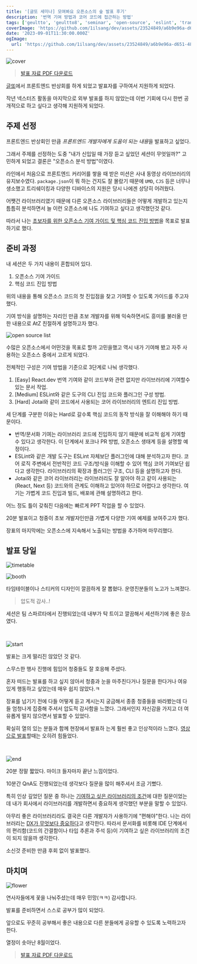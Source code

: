 ```yaml
---
title: '[글또 세미나] 모여봐요 오픈소스의 숲 발표 후기'
description: '번역 기여 방법과 코어 코드에 접근하는 방법'
tags: ['geultto', 'geultto8', 'seminar', 'open-source', 'eslint', 'translate']
coverImage: 'https://github.com/1ilsang/dev/assets/23524849/a6b9e96a-d651-4854-a1a4-a05370dba890'
date: '2023-09-01T11:30:00.000Z'
ogImage:
  url: 'https://github.com/1ilsang/dev/assets/23524849/a6b9e96a-d651-4854-a1a4-a05370dba890'
---
```


![cover](https://github.com/1ilsang/dev/assets/23524849/7f688c0e-1e5b-4c97-bffc-312aa35e9d35 'cover')

> [발표 자료 PDF 다운로드](https://github.com/1ilsang/dev/files/12504345/_1ilsang.pdf)

[글또](https://www.notion.so/ac5b18a482fb4df497d4e8257ad4d516)에서 프론트엔드 반상회를 하게 되었고 발표자를 구하여서 지원하게 되었다.

작년 넥스터즈 활동을 마지막으로 외부 발표를 하지 않았는데 이번 기회에 다시 한번 공개적으로 하고 싶다고 생각해 지원하게 되었다.

## 주제 선정

프론트엔드 반상회인 만큼 *프론트엔드 개발자에게 도움이 되는 내용*을 발표하고 싶었다.

그래서 주제를 선정하는 도중 "내가 신입일 때 가장 듣고 싶었던 세션이 무엇일까?" 고민하게 되었고 결론은 "오픈소스 분석 방법"이였다.

라인에서 처음으로 프론트엔드 커리어를 쌓을 때 받은 미션은 사내 동영상 라이브러리의 유지보수였다. `package.json`이 뭐 하는 건지도 잘 몰랐기 때문에 `UMD`, `CJS` 등은 너무나 생소했고 트리쉐이킹과 다양한 디바이스의 지원은 당시 나에겐 상당히 어려웠다.

어쨋건 라이브러리였기 때문에 다른 오픈소스 라이브러리들은 어떻게 개발하고 있는지 틈틈히 분석하면서 늘 이런 오픈소스에 나도 기여하고 싶다고 생각했던것 같다.

따라서 나는 <u>초보자를 위한 오픈소스 기여 가이드 및 핵심 코드 진입 방법</u>을 목표로 발표하기로 했다.

## 준비 과정

내 세션은 두 가지 내용이 혼합되어 있다.

1. 오픈소스 기여 가이드
2. 핵심 코드 진입 방법

위의 내용을 통해 오픈소스 코드의 첫 진입점을 찾고 기여할 수 있도록 가이드를 주고자 했다.

기여 방식을 설명하는 자리인 만큼 초보 개발자를 위해 익숙하면서도 흥미를 불러올 만한 내용으로 AtZ 친절하게 설명하고자 했다.

![open source list](https://github.com/1ilsang/dev/assets/23524849/cc1d815d-f8a0-44e2-ac8c-cdad3406b71d 'l')

수많은 오픈소스에서 어떤것을 목표로 할까 고민을했고 역시 내가 기여해 봤고 자주 사용하는 오픈소스 중에서 고르게 되었다.

전체적인 구성은 기여 방법을 기준으로 3단계로 나눠 생각했다.

1. [Easy] React.dev 번역 기여와 같이 코드부와 관련 없지만 라이브러리에 기여할수 있는 문서 작업.
2. [Medium] ESLint와 같은 도구의 CLI 진입 코드와 플러그인 구성 방법.
3. [Hard] Jotai와 같이 코드에서 사용되는 코어 라이브러리의 엔트리 진입 방법.

세 단계를 구분한 이유는 Hard로 갈수록 핵심 코드의 동작 방식을 잘 이해해야 하기 때문이다.

- 번역/문서화 기여는 라이브러리 코드에 진입하지 않기 때문에 비교적 쉽게 기여할 수 있다고 생각한다. 이 단계에서 포크나 PR 방법, 오픈소스 생태계 등을 설명할 예정이다.
- ESLint와 같은 개발 도구는 ESLint 자체보단 플러그인에 대해 분석하고자 한다. 코어 로직 주변에서 전반적인 코드 구조/방식을 이해할 수 있어 핵심 코어 기여보단 쉽다고 생각한다. 라이브러리의 확장과 플러그인 구조, CLI 등을 설명하고자 한다.
- Jotai와 같은 코어 라이브러리는 라이브러리도 잘 알아야 하고 같이 사용되는(React, Next 등) 코드와의 관계도 이해하고 있어야 하므로 어렵다고 생각한다. 여기는 가볍게 코드 진입과 빌드, 배포에 관해 설명하려고 한다.

어느 정도 틀이 갖춰진 다음에는 빠르게 PPT 작업을 할 수 있었다.

20분 발표이고 청중이 초보 개발자인만큼 가볍게 다양한 기여 예제를 보여주고자 했다.

장표의 마지막에는 오픈소스에 지속해서 노출되는 방법을 추가하며 마무리했다.

## 발표 당일

![timetable](https://github.com/1ilsang/dev/assets/23524849/50959cd4-cffb-4f46-ae2e-8ab76362202b 'l')

![booth](https://github.com/1ilsang/dev/assets/23524849/fde40b79-9c4a-43ba-8c73-828023e3be15 'l')

타임테이블이나 스티커의 디자인이 깔끔하게 잘 뽑혔다. 운영진분들의 노고가 느껴졌다.

> 압도적 감사..!

세션은 팀 스파르타에서 진행되었는데 내부가 탁 트이고 깔끔해서 세션하기에 좋은 장소였다.

<br />

![start](https://github.com/1ilsang/dev/assets/23524849/0d163917-eb6d-4d9b-919b-30aa8e7cff5e)

발표는 크게 떨리진 않았던 것 같다.

스무스한 행사 진행에 힘입어 청중들도 잘 호응해 주셨다.

혼자 떠드는 발표를 하고 싶지 않아서 청중과 눈을 마주친다거나 질문을 한다거나 여유 있게 행동하고 싶었는데 매우 쉽지 않았다.ㅋ

장표를 넘기기 전에 다들 어떻게 듣고 계시는지 궁금해서 종종 청중들을 바라봤는데 다들 엄청나게 집중해 주셔서 압도적 감사함을 느꼈다. 그래서인지 자신감을 가지고 더 여유롭게 떨지 않으면서 발표할 수 있었다.

확실히 열의 있는 분들과 함께 현장에서 발표하 는게 훨씬 좋고 인상적이라 느꼈다. [영상으로 발표](https://engineering.linecorp.com/ko/blog/ui-component-library-for-developers-with-typescript-storybook)할때는 오히려 힘들었다.

<br />

![end](https://github.com/1ilsang/dev/assets/23524849/c4458081-6933-4d58-8345-2e940ad64425)

20분 정말 짧았다. 마이크 들자마자 끝난 느낌이었다.

10분간 QnA도 진행되었는데 생각보다 질문을 많이 해주셔서 조금 기뻤다.

특히 인상 깊었던 질문 중 하나는 <u>기여하고 싶은 라이브러리의 조건</u>에 대한 질문이었는데 내가 회사에서 라이브러리를 개발하면서 중요하게 생각했던 부분을 말할 수 있었다.

아무리 좋은 라이브러리라도 결국은 다른 개발자가 사용하기에 "편해야"한다. 나는 라이브러리는 <u>DX가 무엇보다 중요하다</u>고 생각한다. 따라서 문서화를 비롯해 IDE 단계에서의 편리함(코드의 간결함이나 타입 추론과 주석 등)이 기여하고 싶은 라이브러리의 조건이 되지 않을까 생각한다.

소신것 준비한 만큼 후회 없이 발표했다.

## 마치며

![flower](https://github.com/1ilsang/dev/assets/23524849/cb11a457-109a-443b-ace8-359b92a8fa97)

연사자들에게 꽃을 나눠주셨는데 매우 민망(ㅋㅋ) 감사합니다.

발표를 준비하면서 스스로 공부가 많이 되었다.

앞으로도 꾸준히 공부해서 좋은 내용으로 다른 분들에게 공유할 수 있도록 노력하고자 한다.

열정이 솟아난 8월이었다.

> [발표 자료 PDF 다운로드](https://github.com/1ilsang/dev/files/12504345/_1ilsang.pdf)
